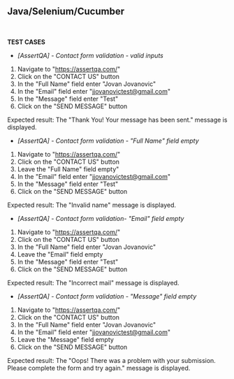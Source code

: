 <h2>Java/Selenium/Cucumber</h2>
<br>

<b>TEST CASES</b>

- <i>[AssertQA] - Contact form validation	- valid inputs</i>

1) Navigate to "https://assertqa.com/"
2) Click on the "CONTACT US" button
3) In the "Full Name" field enter "Jovan Jovanovic"
4) In the "Email" field enter "jjovanovictest@gmail.com"
5) In the "Message" field enter "Test"
6) Click on the "SEND MESSAGE" button

Expected result: The "Thank You! Your message has been sent." message is displayed.


- <i>[AssertQA] - Contact form validation	- "Full Name" field empty</i>

1) Navigate to "https://assertqa.com/"
2) Click on the "CONTACT US" button
3) Leave the "Full Name" field empty"
4) In the "Email" field enter "jjovanovictest@gmail.com"
5) In the "Message" field enter "Test"
6) Click on the "SEND MESSAGE" button

Expected result: The "Invalid name" message is displayed.


- <i>[AssertQA] - Contact form validation- "Email" field empty</i>

1) Navigate to "https://assertqa.com/"
2) Click on the "CONTACT US" button
3) In the "Full Name" field enter "Jovan Jovanovic"
4) Leave the "Email" field empty
5) In the "Message" field enter "Test"
6) Click on the "SEND MESSAGE" button

Expected result: The "Incorrect mail" message is displayed.


- <i>[AssertQA] - Contact form validation - "Message" field empty</i>

1) Navigate to "https://assertqa.com/"
2) Click on the "CONTACT US" button
3) In the "Full Name" field enter "Jovan Jovanovic"
4) In the "Email" field enter "jjovanovictest@gmail.com"
5) Leave the "Message" field empty
6) Click on the "SEND MESSAGE" button

Expected result: The "Oops! There was a problem with your submission. Please complete the form and try again." message is displayed.
